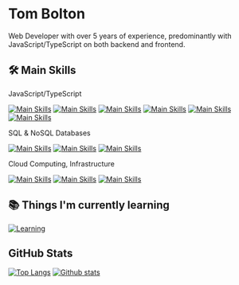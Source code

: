 # Tom Bolton

Web Developer with over 5 years of experience, predominantly with JavaScript/TypeScript on both backend and frontend.

## 🛠️ Main Skills
JavaScript/TypeScript

[![Main Skills](https://skillicons.dev/icons?i=js)](https://developer.mozilla.org/en-US/docs/Web/JavaScript)
[![Main Skills](https://skillicons.dev/icons?i=ts)](https://typescriptlang.org)
[![Main Skills](https://skillicons.dev/icons?i=nodejs)](https://nodejs.org)
[![Main Skills](https://skillicons.dev/icons?i=nestjs)](https://nestjs.com)
[![Main Skills](https://skillicons.dev/icons?i=react)](https://react.dev)
[![Main Skills](https://skillicons.dev/icons?i=nextjs)](https://nextjs.org)

SQL & NoSQL Databases

[![Main Skills](https://skillicons.dev/icons?i=postgres)](https://postgresql.org)
[![Main Skills](https://skillicons.dev/icons?i=mongodb)](https://mongodb.com)
[![Main Skills](https://skillicons.dev/icons?i=redis)](https://redis.io)

Cloud Computing, Infrastructure

[![Main Skills](https://skillicons.dev/icons?i=aws)](https://aws.amazon.com)
[![Main Skills](https://skillicons.dev/icons?i=docker)](https://docker.com)
[![Main Skills](https://skillicons.dev/icons?i=rabbitmq)](https://rabbitmq.com)

<!--
| 🛠️ | Things that I've worked with |
|---|---|
| Frontend |[![My Skills](https://skillicons.dev/icons?i=js,ts,react,nextjs,html,css)](https://skillicons.dev)|
| Backend |[![My Skills](https://skillicons.dev/icons?i=js,ts,nodejs,express,nestjs,java,spring)](https://skillicons.dev)|
| DBs |[![My Skills](https://skillicons.dev/icons?i=dynamodb,postgres,mysql,mongodb,redis,sqlite,firebase)](https://skillicons.dev)|
| Misc |[![My Skills](https://skillicons.dev/icons?i=docker,aws,rabbitmq)](https://skillicons.dev)|
| Terminal |[![My Skills](https://skillicons.dev/icons?i=bash,vim,neovim)](https://skillicons.dev)|
-->

## 📚 Things I'm currently learning
[![Learning](https://skillicons.dev/icons?i=rust,wasm,terraform)](https://skillicons.dev)

## GitHub Stats
[![Top Langs](https://github-readme-stats.vercel.app/api/top-langs/?username=abu-hiba&layout=compact&theme=tokyonight&count_private=true&hide_border=true)](https://github.com/abu-hiba)
[![Github stats](https://github-readme-stats.vercel.app/api?username=abu-hiba&theme=tokyonight&count_private=true&hide_border=true&line_height=20)](https://github.com/abu-hiba)
<!--
- 🔭 I’m currently working on ...
- 🌱 I’m currently learning ...
- 👯 I’m looking to collaborate on ...
- 🤔 I’m looking for help with ...
- 💬 Ask me about ...
- 📫 How to reach me: ...
- 😄 Pronouns: ...
- ⚡ Fun fact: ...
-->
